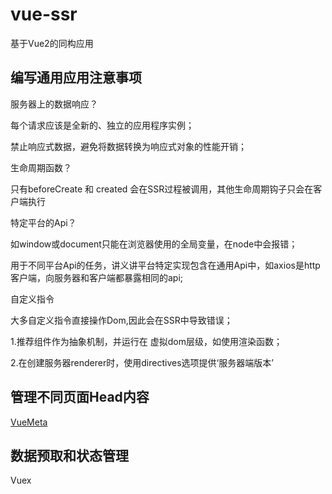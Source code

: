 # vue-ssr

基于Vue2的同构应用

## 编写通用应用注意事项

服务器上的数据响应？

每个请求应该是全新的、独立的应用程序实例；

禁止响应式数据，避免将数据转换为响应式对象的性能开销；

生命周期函数？

只有beforeCreate 和 created 会在SSR过程被调用，其他生命周期钩子只会在客户端执行

特定平台的Api？

如window或document只能在浏览器使用的全局变量，在node中会报错；

用于不同平台Api的任务，讲义讲平台特定实现包含在通用Api中，如axios是http客户端，向服务器和客户端都暴露相同的api;

自定义指令

大多自定义指令直接操作Dom,因此会在SSR中导致错误；

1.推荐组件作为抽象机制，并运行在 虚拟dom层级，如使用渲染函数；

2.在创建服务器renderer时，使用directives选项提供‘服务器端版本’

## 管理不同页面Head内容

[VueMeta](https://vue-meta.nuxtjs.org/)

## 数据预取和状态管理

Vuex
